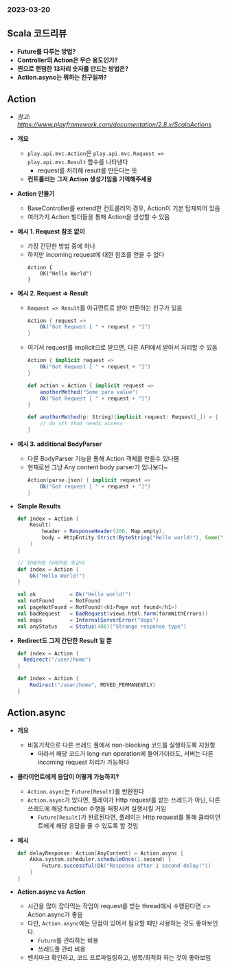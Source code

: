 ### 2023-03-20

## Scala 코드리뷰
- **Future를 다루는 방법?**
- **Controller의 Action은 무슨 용도인가?**
- **찐으로 랜덤한 13자리 숫자를 만드는 방법은?**
- **Action.async는 뭐하는 친구일까?**

## Action
- *참고: https://www.playframework.com/documentation/2.8.x/ScalaActions*
- **개요**
  - `play.api.mvc.Action`은 `play.api.mvc.Request => play.api.mvc.Result` 함수를 나타낸다
    - request를 처리해 result를 만든다는 뜻
  - **컨트롤러는 그저 Action 생성기임을 기억해주세용**

- **Action 만들기**
  - BaseController를 extend한 컨트롤러의 경우, Action이 기본 탑재되어 있음
  - 여러가지 Action 빌더들을 통해 Action을 생성할 수 있음

- **예시 1. Request 참조 없이**
  - 가장 간단한 방법 중에 하나
  - 하지만 incoming request에 대한 참조를 얻을 수 없다
    ```
    Action {
        OK("Hello World")
    }
    ```

- **예시 2. Request => Result**
  - `Request => Result`를 아규먼트로 받아 반환하는 친구가 있음
    ```scala
    Action { request => 
        Ok("Got Request [ " + request + "]")
    }
    ```
  - 여기서 request를 implicit으로 받으면, 다른 API에서 받아서 처리할 수 있음
    ```scala
    Action { implicit request =>
        Ok("Got Request [ " + request + "]")
    }
    
    def action = Action { implicit request =>
        anotherMethod("Some para value")
        Ok("Got Request [ " + request + "]")
    }
    
    def anotherMethod(p: String)(implicit request: Request[_]) = {
        // do sth that needs access
    }
    ```

- **예시 3. additional BodyParser**
  - 다른 BodyParser 기능을 통해 Action 객체를 만들수 있나봄
  - 현재로썬 그냥 Any content body parser가 있나보다~
    ```scala
    Action(parse.json) { implicit request =>
        Ok("Got request [ " + request + "]")
    }
    ```

- **Simple Results**
    ```scala
    def index = Action {
        Result(
            header = ResponseHeader(200, Map.empty),
            body = HttpEntity.Strict(ByteString("Hello world!"), Some("text/plain"))
        )
    }
    
    // 위에꺼랑 아래꺼랑 똑같아
    def index = Action {
        Ok("Hello World!")
    }
    
    val ok           = Ok("Hello world!")
    val notFound     = NotFound
    val pageNotFound = NotFound(<h1>Page not found</h1>)
    val badRequest   = BadRequest(views.html.form(formWithErrors))
    val oops         = InternalServerError("Oops")
    val anyStatus    = Status(488)("Strange response type")
    ```
  
- **Redirect도 그저 간단한 Result 일 뿐**
    ```scala
    def index = Action {
      Redirect("/user/home")
    }
    
    def index = Action {
        Redirect("/user/home", MOVED_PERMANENTLY)
    }
    ```
  
## Action.async
- **개요**
  - 비동기적으로 다른 쓰레드 풀에서 non-blocking 코드를 실행하도록 지원함
    - 따라서 해당 코드가 long-run operation에 들어가더라도, 서버는 다른 incoming request 처리가 가능하다

- **클라이언트에게 응답이 어떻게 가능하지?**
  - `Action.async`는 `Future[Result]`를 반환한다
  - `Action.async`가 있다면, 플레이가 Http request를 받는 쓰레드가 아닌, 다른 쓰레드에 해당 function 수행을 매핑시켜 실행시킬 거임
    - `Future[Result]`가 완료된다면, 플레이는 Http request를 통해 클라이언트에게 해당 응답을 줄 수 있도록 할 것임

- **예시**
    ```scala
    def delayResponse: Action[AnyContent] = Action.async {
        Akka.system.scheduler.scheduleOnce(1.second) {
            Future.successful(Ok("Response after 1 second delay!"))
        }
    }
    ```
  
- **Action.async vs Action**
  - 시간을 많이 잡아먹는 작업이 request를 받는 thread에서 수행된다면 => Action.async가 좋음
  - 다만, `Action.async`에는 단점이 있어서 필요할 때만 사용하는 것도 좋아보인다. 
    - `Future`를 관리하는 비용
    - 쓰레드풀 관리 비용
  - 벤치마크 확인하고, 코드 프로파일링하고, 병목/최적화 하는 것이 좋아보임
